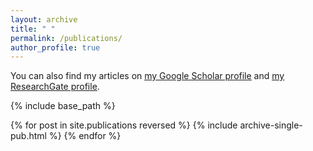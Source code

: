 ```yaml
---
layout: archive
title: " "
permalink: /publications/
author_profile: true
---
```


  You can also find my articles on <u><a href="https://scholar.google.com/citations?user=V6rOyqgAAAAJ&hl">my Google Scholar profile</a></u> and <u><a href="https://www.researchgate.net/profile/Matteo-Rizzuto/research">my ResearchGate profile</a></u>.

{% include base_path %}

{% for post in site.publications reversed %}
  {% include archive-single-pub.html %}
{% endfor %}
